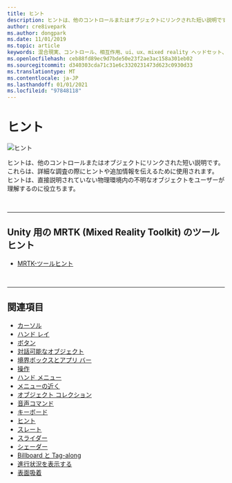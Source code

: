 ```yaml
---
title: ヒント
description: ヒントは、他のコントロールまたはオブジェクトにリンクされた短い説明です。
author: cre8ivepark
ms.author: dongpark
ms.date: 11/01/2019
ms.topic: article
keywords: 混合現実、コントロール、相互作用、ui、ux、mixed reality ヘッドセット、windows mixed reality ヘッドセット、仮想現実のヘッドセット、HoloLens、ツールヒント、MRTK、Mixed Reality Toolkit
ms.openlocfilehash: ceb88fd89ec9d7bde50e23f2ae3ac158a301eb02
ms.sourcegitcommit: d340303cda71c31e6c3320231473d623c0930d33
ms.translationtype: MT
ms.contentlocale: ja-JP
ms.lasthandoff: 01/01/2021
ms.locfileid: "97848118"
---
```

# <a name="tooltip"></a>ヒント

![ヒント](images/UX_Hero_Tooltip.jpg)

ヒントは、他のコントロールまたはオブジェクトにリンクされた短い説明です。 これらは、詳細な調査の際にヒントや追加情報を伝えるために使用されます。 ヒントは、直接説明されていない物理環境内の不明なオブジェクトをユーザーが理解するのに役立ちます。 

<br>

---

## <a name="tooltip-in-mrtk-mixed-reality-toolkit-for-unity"></a>Unity 用の MRTK (Mixed Reality Toolkit) のツールヒント

* [MRTK-ツールヒント](https://microsoft.github.io/MixedRealityToolkit-Unity/Documentation/README_Tooltip.html)

<br>

---

## <a name="see-also"></a>関連項目

* [カーソル](cursors.md)
* [ハンド レイ](point-and-commit.md)
* [ボタン](button.md)
* [対話可能なオブジェクト](interactable-object.md)
* [境界ボックスとアプリ バー](app-bar-and-bounding-box.md)
* [操作](direct-manipulation.md)
* [ハンド メニュー](hand-menu.md)
* [メニューの近く](near-menu.md)
* [オブジェクト コレクション](object-collection.md)
* [音声コマンド](voice-input.md)
* [キーボード](keyboard.md)
* [ヒント](tooltip.md)
* [スレート](slate.md)
* [スライダー](slider.md)
* [シェーダー](shader.md)
* [Billboard と Tag-along](billboarding-and-tag-along.md)
* [進行状況を表示する](progress.md)
* [表面吸着](surface-magnetism.md)
